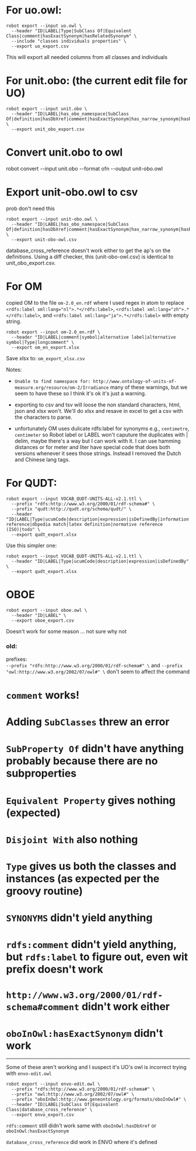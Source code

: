 # For uo.owl:

```
robot export --input uo.owl \
  --header "ID|LABEL|Type|SubClass Of|Equivalent Class|comment|hasExactSynonym|hasRelatedSynonym" \
  --include "classes individuals properties" \
  --export uo_export.csv
```

This will export all needed columns from all classes and individuals



# For unit.obo: (the current edit file for UO)

```
robot export --input unit.obo \
  --header "ID|LABEL|has_obo_namespace|SubClass Of|definition|hasDbXref|comment|hasExactSynonym|has_narrow_synonym|hasRelatedSynonym|created_by|creation_date|in_subset|has_alternative_id" \
  --export unit_obo_export.csv
```




# Convert unit.obo to owl


robot convert --input unit.obo --format ofn --output unit-obo.owl



# Export unit-obo.owl to csv
prob don't need this

```
robot export --input unit-obo.owl \
  --header "ID|LABEL|has_obo_namespace|SubClass Of|definition|hasDbXref|comment|hasExactSynonym|has_narrow_synonym|hasRelatedSynonym|created_by|creation_date|in_subset|has_alternative_id" \
  --export unit-obo-owl.csv
```

database_cross_reference doesn't work either to get the ap's on the definitions.
Using a diff checker, this (unit-obo-owl.csv) is identical to unit_obo_export.csv.



# For OM


copied OM to the file `om-2.0_en.rdf` where I used regex in atom to replace `<rdfs:label xml:lang="nl">.*</rdfs:label>`, `<rdfs:label xml:lang="zh">.*</rdfs:label>`, and `<rdfs:label xml:lang="ja">.*</rdfs:label>` with empty string.


```
robot export --input om-2.0_en.rdf \
  --header "ID|LABEL|comment|symbol|alternative label|alternative symbol|Type|longcomment" \
  --export om_en_export.xlsx
```

Save xlsx to: `om_export_xlsx.csv`

Notes:

* `Unable to find namespace for: http://www.ontology-of-units-of-measure.org/resource/om-2/Irradiance` many of these warnings, but we seem to have these so I think it's ok it's just a warning.

* exporting to csv and tsv will loose the non standard characters, html, json and xlsx won't. We'll do xlsx and resave in excel to get a csv with the characters to parse.

* unfortunately OM uses dulicate rdfs:label for synonyms e.g., `centimetre`, `centimeter` so Robot label or LABEL won't caputure the duplicates with | delim, maybe there's a way but I can work with it. I can use hamming distances or for meter and liter have special code that does both versions whenever it sees those strings. Instead I removed the Dutch and Chinese lang tags.

# For QUDT:

```
robot export --input VOCAB_QUDT-UNITS-ALL-v2.1.ttl \
  --prefix "rdfs:http://www.w3.org/2000/01/rdf-schema#" \
  --prefix "qudt:http://qudt.org/schema/qudt/" \
  --header "ID|LABEL|Type|ucumCode|description|expression|isDefinedBy|information reference|dbpedia match|latex definition|normative reference (ISO)|todo" \
  --export qudt_export.xlsx
```

Use this simpler one:

```
robot export --input VOCAB_QUDT-UNITS-ALL-v2.1.ttl \
  --header "ID|LABEL|Type|ucumCode|description|expression|isDefinedBy" \
  --export qudt_export.xlsx
```


# OBOE

```
robot export --input oboe.owl \
  --header "ID|LABEL" \
  --export oboe_export.csv
```

Doesn't work for some reason ... not sure why not



### old:

prefixes:   
`--prefix "rdfs:http://www.w3.org/2000/01/rdf-schema#" \` and `--prefix "owl:http://www.w3.org/2002/07/owl#" \` don't seem to affect the command


# `comment` works!

# Adding `SubClasses` threw an error
# `SubProperty Of` didn't have anything probably because there are no subproperties
# `Equivalent Property` gives nothing (expected)
# `Disjoint With` also nothing
# `Type` gives us both the classes and instances (as expected per the groovy routine)



# `SYNONYMS` didn't yield anything
# `rdfs:comment` didn't yield anything, but `rdfs:label` to figure out, even wit prefix doesn't work

# `http://www.w3.org/2000/01/rdf-schema#comment` didn't work either

# `oboInOwl:hasExactSynonym` didn't work

***

Some of these aren't working and I suspect it's UO's owl is incorrect trying with `envo-edit.owl`


```
robot export --input envo-edit.owl \
  --prefix "rdfs:http://www.w3.org/2000/01/rdf-schema#" \
  --prefix "owl:http://www.w3.org/2002/07/owl#" \
  --prefix "oboInOwl:http://www.geneontology.org/formats/oboInOwl#" \
  --header "ID|LABEL|SubClass Of|Equivalent Class|database_cross_reference" \
  --export envo_export.csv
```


`rdfs:comment` still didn't work same with `oboInOwl:hasDbXref` or `oboInOwl:hasExactSynonym`


`database_cross_reference` did work in ENVO where it's defined
